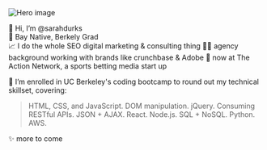 <img src="https://user-images.githubusercontent.com/77648727/107983648-0fb34700-6f7b-11eb-897d-ea0e6255347d.png" alt="Hero image" style="max-width:100%;">

👋 Hi, I’m @sarahdurks  
📍 Bay Native, Berkely Grad  
📈 I do the whole SEO digital marketing & consulting thing
:woman_technologist: agency background working with brands like crunchbase & Adobe 
:football: now at The Action Network, a sports betting media start up 


🌱 I’m enrolled in UC Berkeley's coding bootcamp to round out my technical skillset, covering:


> HTML, CSS, and JavaScript. 
> DOM manipulation. 
> jQuery. 
> Consuming RESTful APIs. 
> JSON + AJAX. 
> React. 
> Node.js. 
> SQL + NoSQL. 
> Python. 
> AWS. 

✨ more to come

